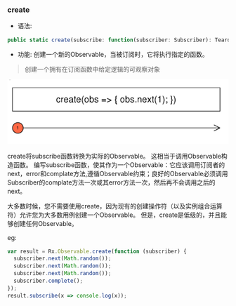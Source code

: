 ### create

- 语法:

```ts
public static create(subscribe: function(subscriber: Subscriber): TeardownLogic): Observable
```

- 功能:
创建一个新的Observable，当被订阅时，它将执行指定的函数。

> 创建一个拥有在订阅函数中给定逻辑的可观察对象

![](/assets/a3.png)

create将subscribe函数转换为实际的Observable。 这相当于调用Observable构造函数。 编写subscribe函数，使其作为一个Observable：它应该调用订阅者的next，error和complate方法,遵循Observable约束；良好的Observable必须调用Subscriber的complate方法一次或其error方法一次，然后再不会调用之后的next。

大多数时候，您不需要使用create，因为现有的创建操作符（以及实例组合运算符）允许您为大多数用例创建一个Observable。 但是，create是低级的，并且能够创建任何Observable。


eg:
```js
var result = Rx.Observable.create(function (subscriber) {
  subscriber.next(Math.random());
  subscriber.next(Math.random());
  subscriber.next(Math.random());
  subscriber.complete();
});
result.subscribe(x => console.log(x));
```
